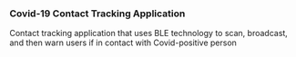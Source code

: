### Covid-19 Contact Tracking Application

Contact tracking application that uses BLE technology to scan, broadcast, and then warn users if in contact with Covid-positive person
